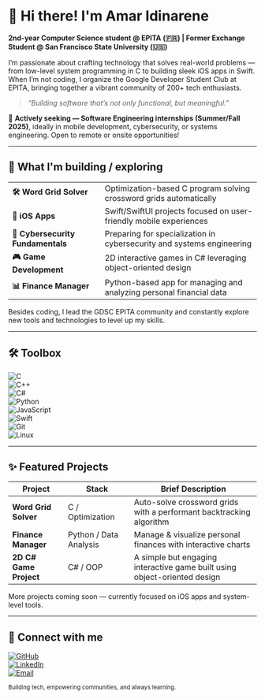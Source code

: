 # 👋 Hi there! I'm **Amar Idinarene**

**2nd-year Computer Science student @ EPITA (🇫🇷) | Former Exchange Student @ San Francisco State University (🇺🇸)**

I’m passionate about crafting technology that solves real-world problems — from low-level system programming in C to building sleek iOS apps in Swift. When I’m not coding, I organize the Google Developer Student Club at EPITA, bringing together a vibrant community of 200+ tech enthusiasts.

> *“Building software that’s not only functional, but meaningful.”*

💼 **Actively seeking — Software Engineering internships (Summer/Fall 2025)**, ideally in mobile development, cybersecurity, or systems engineering. Open to remote or onsite opportunities!

---

## 🚀 What I'm building / exploring

|                                |                                                                                      |
| ------------------------------ | ------------------------------------------------------------------------------------ |
| **🛠️ Word Grid Solver**         | Optimization-based C program solving crossword grids automatically                    |
| **📱 iOS Apps**                 | Swift/SwiftUI projects focused on user-friendly mobile experiences                   |
| **🔐 Cybersecurity Fundamentals** | Preparing for specialization in cybersecurity and systems engineering                 |
| **🎮 Game Development**          | 2D interactive games in C# leveraging object-oriented design                          |
| **📊 Finance Manager**           | Python-based app for managing and analyzing personal financial data                  |

Besides coding, I lead the GDSC EPITA community and constantly explore new tools and technologies to level up my skills.

---

## 🛠️ Toolbox

![C](https://img.shields.io/badge/C-A8B9CC?style=for-the-badge&logo=c&logoColor=white)  
![C++](https://img.shields.io/badge/C++-00599C?style=for-the-badge&logo=c%2b%2b&logoColor=white)  
![C#](https://img.shields.io/badge/C%23-239120?style=for-the-badge&logo=c-sharp&logoColor=white)  
![Python](https://img.shields.io/badge/Python-3776AB?style=for-the-badge&logo=python&logoColor=white)  
![JavaScript](https://img.shields.io/badge/JavaScript-F7DF1E?style=for-the-badge&logo=javascript&logoColor=black)  
![Swift](https://img.shields.io/badge/Swift-FA7343?style=for-the-badge&logo=swift&logoColor=white)  
![Git](https://img.shields.io/badge/Git-F05032?style=for-the-badge&logo=git&logoColor=white)  
![Linux](https://img.shields.io/badge/Linux-FCC624?style=for-the-badge&logo=linux&logoColor=black)  

---

## ✨ Featured Projects

| Project                   | Stack                  | Brief Description                                                      |
| ------------------------- | ---------------------- | -------------------------------------------------------------------- |
| **Word Grid Solver**       | C / Optimization       | Auto-solve crossword grids with a performant backtracking algorithm  |
| **Finance Manager**        | Python / Data Analysis | Manage & visualize personal finances with interactive charts        |
| **2D C# Game Project**     | C# / OOP               | A simple but engaging interactive game built using object-oriented design  |

More projects coming soon — currently focused on iOS apps and system-level tools.

---

## 🤝 Connect with me

[![GitHub](https://img.shields.io/badge/GitHub-181717?style=for-the-badge&logo=github&logoColor=white)](https://github.com/amaridinarene)  
[![LinkedIn](https://img.shields.io/badge/LinkedIn-0A66C2?style=for-the-badge&logo=linkedin&logoColor=white)](https://linkedin.com/in/amaridinarene)  
[![Email](https://img.shields.io/badge/Email-D14836?style=for-the-badge&logo=gmail&logoColor=white)](mailto:amar.idinarene@epita.fr)  

<sub>Building tech, empowering communities, and always learning.</sub>


